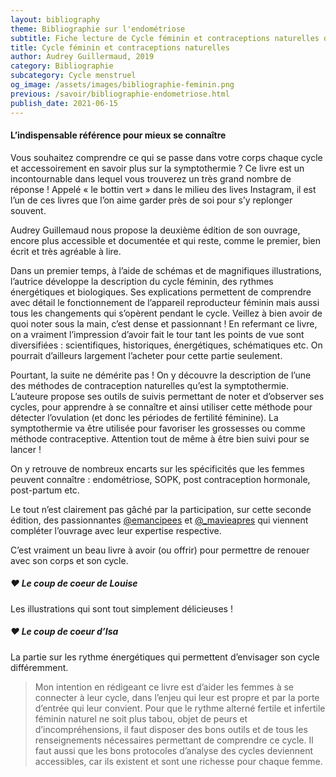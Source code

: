 ```yaml
---
layout: bibliography
theme: Bibliographie sur l'endométriose
subtitle: Fiche lecture de Cycle féminin et contraceptions naturelles d'Audrey Guillermaud
title: Cycle féminin et contraceptions naturelles
author: Audrey Guillermaud, 2019
category: Bibliographie
subcategory: Cycle menstruel
og_image: /assets/images/bibliographie-feminin.png
previous: /savoir/bibliographie-endometriose.html
publish_date: 2021-06-15
---
```

#### L’indispensable référence pour mieux se connaître
Vous souhaitez comprendre ce qui se passe dans votre corps chaque cycle et accessoirement en savoir plus sur la symptothermie ? Ce livre est un incontournable dans lequel vous trouverez un très grand nombre de réponse ! Appelé « le bottin vert » dans le milieu des lives Instagram, il est l’un de ces livres que l’on aime garder près de soi pour s’y replonger souvent. 

Audrey Guillemaud nous propose la deuxième édition de son ouvrage, encore plus accessible et documentée et qui reste, comme le premier, bien écrit et très agréable à lire.

Dans un premier temps, à l’aide de schémas et de magnifiques illustrations, l’autrice développe la description du cycle féminin, des rythmes énergétiques et biologiques.
Ses explications permettent de comprendre avec détail le fonctionnement de l’appareil reproducteur féminin mais aussi tous les changements qui s’opèrent pendant le cycle. Veillez à bien avoir de quoi noter sous la main, c’est dense et passionnant ! En refermant ce livre, on a vraiment l’impression d’avoir fait le tour tant les points de vue sont diversifiées : scientifiques, historiques, énergétiques, schématiques etc. On pourrait d’ailleurs largement l’acheter pour cette partie seulement.

Pourtant, la suite ne démérite pas ! On y découvre la description de l’une des méthodes de contraception naturelles qu’est la symptothermie. L’auteure propose ses outils de suivis permettant de noter et d’observer ses cycles, pour apprendre à se connaître et ainsi utiliser cette méthode pour détecter l’ovulation (et donc les périodes de fertilité féminine). La symptothermie va être utilisée pour favoriser les grossesses ou comme méthode contraceptive. Attention tout de même à être bien suivi pour se lancer !

On y retrouve de nombreux encarts sur les spécificités que les femmes peuvent connaître : endométriose, SOPK, post contraception hormonale, post-partum etc.

Le tout n’est clairement pas gâché par la participation, sur cette seconde édition, des passionnantes [@emancipees](https://www.instagram.com/emancipees/) et [@_mavieapres](https://www.instagram.com/_mavieapres/) qui viennent compléter l’ouvrage avec leur expertise respective.

C’est vraiment un beau livre à avoir (ou offrir) pour permettre de renouer avec son corps et son cycle.

##### ♥ Le coup de coeur de Louise
Les illustrations qui sont tout simplement délicieuses !

##### ♥ Le coup de coeur d’Isa
La partie sur les rythme énergétiques qui permettent d’envisager son cycle différemment.

>Mon intention en rédigeant ce livre est d’aider les femmes à se connecter à leur cycle, dans l’enjeu qui leur est propre et par la porte d’entrée qui leur convient. Pour que le rythme alterné fertile et infertile féminin naturel ne soit plus tabou, objet de peurs et d’incompréhensions, il faut disposer des bons outils et de tous les renseignements nécessaires permettant de comprendre ce cycle. Il faut aussi que les bons protocoles d’analyse des cycles deviennent accessibles, car ils existent et sont une richesse pour chaque femme.